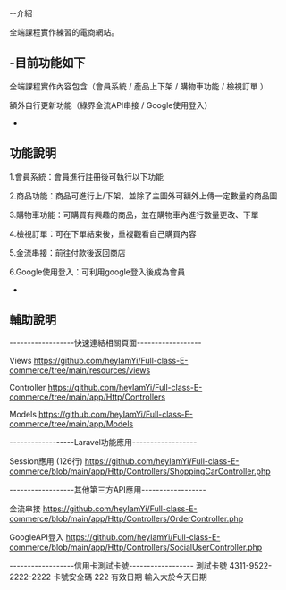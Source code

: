 --介紹

全端課程實作練習的電商網站。


-目前功能如下
-

全端課程實作內容包含（會員系統 / 產品上下架 / 購物車功能 / 檢視訂單 ）

額外自行更新功能（綠界金流API串接 / Google使用登入）

-
功能說明
-

1.會員系統：會員進行註冊後可執行以下功能

2.商品功能：商品可進行上/下架，並除了主圖外可額外上傳一定數量的商品圖

3.購物車功能：可購買有興趣的商品，並在購物車內進行數量更改、下單

4.檢視訂單：可在下單結束後，重複觀看自己購買內容

5.金流串接：前往付款後返回商店

6.Google使用登入：可利用google登入後成為會員

-
輔助說明
-


------------------快速連結相關頁面------------------

Views 
https://github.com/heyIamYi/Full-class-E-commerce/tree/main/resources/views

Controller
https://github.com/heyIamYi/Full-class-E-commerce/tree/main/app/Http/Controllers

Models
https://github.com/heyIamYi/Full-class-E-commerce/tree/main/app/Models


------------------Laravel功能應用------------------


Session應用 (126行)
https://github.com/heyIamYi/Full-class-E-commerce/blob/main/app/Http/Controllers/ShoppingCarController.php



------------------其他第三方API應用------------------

金流串接
https://github.com/heyIamYi/Full-class-E-commerce/blob/main/app/Http/Controllers/OrderController.php

GoogleAPI登入
https://github.com/heyIamYi/Full-class-E-commerce/blob/main/app/Http/Controllers/SocialUserController.php




------------------信用卡測試卡號------------------
測試卡號   4311-9522-2222-2222
卡號安全碼 222
有效日期   輸入大於今天日期

